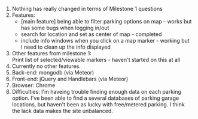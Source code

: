 <ol>
<li>Nothing has really changed in terms of Milestone 1 questions

<li>Features: 
<ul>
<li> [main feature] being able to filter parking options on map - works but has some bugs when logging in/out
<li>search for location and set as center of map - completed
<li>include info windows when you click on a map marker - working but I need to clean up the info displayed
</ul>
<li>Other features from milestone 1:<br>
Print list of selected/viewable markers - haven't started on this at all

<li>Currently no other features.

<li>Back-end: mongodb (via Meteor)

<li>Front-end: jQuery and Handlebars (via Meteor)

<li>Browser: Chrome

<li>Difficulties: I'm haveing trouble finding enough data on each parking option. I've been able to find a several databases of parking garage locations, but haven't been as lucky with free/metered parking. I think the lack data makes the site unbalanced.
